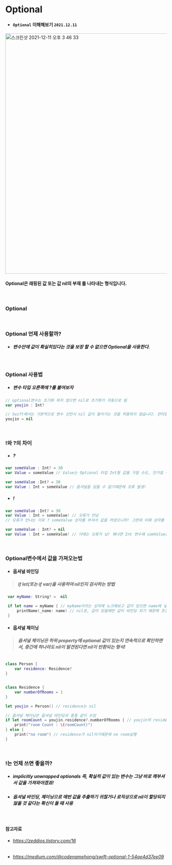 # Optional

- #### `Optional` 이해해보기 `2021.12.11`

<img width="750" alt="스크린샷 2021-12-11 오후 3 46 33" src="https://user-images.githubusercontent.com/71479613/145667286-f57d055a-1d7e-4acc-9350-50d45321ca16.png">

#### Optional은 래핑된 값 또는 값 nil의 부재 를 나타내는 형식입니다.

<br>

### Optional

<br>


### Optional 언제 사용할까?
- ##### 변수안에 값이 확실히있다는 것을 보장 할 수 없으면 Optional을 사용한다.

<br>

### Optional 사용법
- ##### 변수 타입 오른쪽에 ?를 붙여보자
```Swift
// optional변수는 초기화 하지 않으면 nil로 초기화가 자동으로 됨
var youjin : Int?

// Swift에서는 기본적으로 변수 선언시 nil 값이 들어가는 것을 허용하지 않습니다. 런타임 에러를 뿜는 것이 아니라, 아예 컴파일 에러를 내버립니다. 그래서 옵셔널 타입이 아닌 변수에 nil을 넣으면 오류!
youjin = nil
```
<br>

### !와 ?의 차이
- ##### ?
```Swift
var someValue : Int? = 30
var Value = someValue // Value는 Optional 타입 Int형 값을 가질 수도, 안가질 수도 있음

var someValue :Int? = 30
var Value : Int = someValue // 옵셔널을 담을 수 없기때문에 오류 발생!
```

- ##### !
```Swift
var someValue :Int? = 30
var Value : Int = someValue! // 오류가 안남
// 오류가 안나는 이유 ? someValue 상자를 부셔서 값을 꺼냈으니까! 그런데 이때 상자를 부셨을 때 값이 없으면 오류남
```

```Swift
var someValue : Int? = nil
var Value : Int = someValue! // 이때는 오류가 남! 왜냐면 Int 변수에 somValue를 부셔서 가져온 nil을 넣으려고했기때문에!
```

<br>

### Optional변수에서 값을 가져오는법
- #### 옵셔널 바인딩
> ##### if let(또는 if var)을 사용하여 nil인지 검사하는 방법
```Swift
 var myName: String? =  nil

 if let name = myName { // myName이라는 상자에 노크해보고 값이 있으면 name에 넣어주고 조건문을 실행한다.
     printName(_name: name) // nil로, 값이 있을때만 값이 바인딩 되기 때문에 조건문이 실행되지 않는다.
 }
```

- #### 옵셔널 체이닝
> ##### 옵셔널 체이닝은 하위 property에 optional 값이 있는지 연속적으로 확인하면서, 중간에 하나라도 nil이 발견된다면 nil이 반환되는 형식!
```Swift

class Person {
    var residence: Residence? 
}


class Residence {
    var numberOfRooms = 1
}

let youjin = Person() // residence는 nil

// 옵셔널 체이닝은 옵셔널 바인딩과 종종 같이 쓰임
if let roomCount = youjin.residence?.numberOfRooms { // youjin의 residence가 nil이 아니라면 이번엔 numberOfRooms을 검사하여 nil이 아니라면 조건문을 실행하는 방식이다.
    print("room Count : \(roomCount)")
} else {
    print("no room") // residence가 nil이기때문에 no room실행
}
```

<br>

### !는 언제 쓰면 좋을까?
- ##### implicitly unwrapped optionals 즉, 확실히 값이 있는 변수는 그냥 바로 깨부셔서 값을 가져와야겠죠!
- ##### 옵셔널 바인딩, 체이닝으로 매번 값을 추출하기 귀찮거나 로직상으로 nil이 할당되지 않을 것 같다는 확신이 들 때 사용



<br>

#### 참고자료
- ###### https://zeddios.tistory.com/16
- ###### https://medium.com/@codenamehong/swift-optional-1-54ae4d37ee09